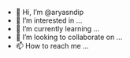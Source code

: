 - 👋 Hi, I’m @aryasndip
- 👀 I’m interested in ...
- 🌱 I’m currently learning ...
- 💞️ I’m looking to collaborate on ...
- 📫 How to reach me ...

<!---
aryasndip/aryasndip is a ✨ special ✨ repository because its `README.md` (this file) appears on your GitHub profile.
You can click the Preview link to take a look at your changes.
--->
